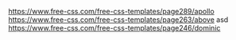 https://www.free-css.com/free-css-templates/page289/apollo
https://www.free-css.com/free-css-templates/page263/above
asd
https://www.free-css.com/free-css-templates/page246/dominic
